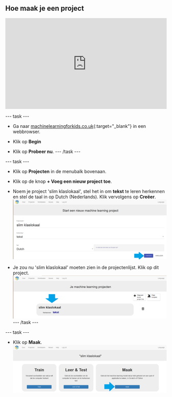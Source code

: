 ## Hoe maak je een project

<html>
  <div style="position: relative; overflow: hidden; padding-top: 56.25%;">
    <iframe style="position: absolute; top: 0; left: 0; right: 0; width: 100%; height: 100%; border: none;" src="https://www.youtube.com/embed/-y9N-VXW4iE?rel=0&cc_load_policy=1" allowfullscreen allow="accelerometer; autoplay; clipboard-write; encrypted-media; gyroscope; picture-in-picture; web-share"></iframe>
  </div>
</html>

\--- task ---

- Ga naar [machinelearningforkids.co.uk](https://machinelearningforkids.co.uk/){:target="_blank"} in een webbrowser.

- Klik op **Begin**

- Klik op **Probeer nu**.
  \--- /task ---

\--- task ---

- Klik op **Projecten** in de menubalk bovenaan.

- Klik op de knop **+ Voeg een nieuw project toe**.

- Noem je project 'slim klaslokaal', stel het in om **tekst** te leren herkennen en stel de taal in op Dutch (Nederlands). Klik vervolgens op **Creëer**.
  ![Een project maken](images/create-project-annotated.png)

- Je zou nu 'slim klaslokaal' moeten zien in de projectenlijst. Klik op dit project.
  ![Project list with smart classroom listed](images/projects-list-annotated.png) --- /task ---

\--- task ---

- Klik op **Maak**.
  ![Project hoofdmenu](images/project-make-annotated.png)
